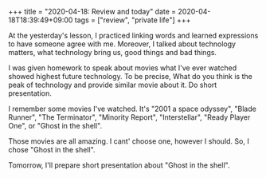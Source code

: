 +++
title =  "2020-04-18: Review and today"
date = 2020-04-18T18:39:49+09:00
tags = ["review", "private life"]
+++

At the yesterday's lesson, I practiced linking words and
learned expressions to have someone agree with me.
Moreover, I talked about technology matters, what technology bring us,
good things and bad things.

I was given homework to speak about movies what I've ever watched
showed highest future technology.
To be precise,
What do you think is the peak of technology and provide similar movie about it.
Do short presentation.

I remember some movies I've watched.
It's "2001 a space odyssey", "Blade Runner", "The Terminator",
"Minority Report", "Interstellar", "Ready Player One", or "Ghost in the shell".

Those movies are all amazing.
I cant' choose one, however I should.
So, I chose "Ghost in the shell".

Tomorrow, I'll prepare short presentation about "Ghost in the shell".
